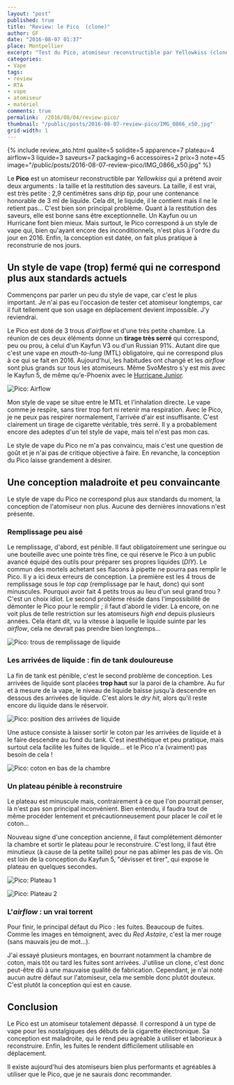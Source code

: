 ```yaml
---
layout: "post"
published: true
title: "Review: le Pico  (clone)"
author: GF
date: "2016-08-07 01:37"
place: Montpellier
excerpt: "Test du Pico, atomiseur reconstructible par Yellowkiss (clone). Le Pico est un atomiseur d'un autre temps ; il privilégie la restitution des saveurs mais son tirage est insuffisant. En outre, s'il est petit par la taille, il est grand par les fuites de liquide..."
categories:
- Vape
tags:
- review
- RTA
- vape
- atomiseur
- matériel
comments: true
permalink:  /2016/08/04/review-pico/
thumbnail: "/public/posts/2016-08-07-review-pico/IMG_0866_x50.jpg"
grid-width: 1
---
```


{% include review_ato.html qualite=5 solidite=5 apparence=7 plateau=4 airflow=3 liquide=3 saveurs=7 packaging=6 accessoires=2 prix=3 note=45 image="/public/posts/2016-08-07-review-pico/IMG_0866_x50.jpg" %}

Le **Pico** est un atomiseur reconstructible par _Yellowkiss_ qui <strikethrough>a</strikethrough> prétend avoir deux arguments : la taille et la restitution des saveurs. La taille, il est vrai, est très petite : 2,9 centimètres sans _drip tip_, pour une contenance honorable de 3 ml de liquide. Cela dit, le liquide, il le contient mais il ne le retient pas... C'est bien son principal problème. Quant à la restitution des saveurs, elle est bonne sans être exceptionnelle. Un Kayfun ou un Hurricane font bien mieux. Mais surtout, le Pico correspond à un style de vape qui, bien qu'ayant encore des inconditionnels, n'est plus à l'ordre du jour en 2016. Enfin, la conception est datée, on fait plus pratique à reconstrurie de nos jours.

## Un style de vape (trop) fermé qui ne correspond plus aux standards actuels

Commençons par parler un peu du style de vape, car c'est le plus important. Je n'ai pas eu l'occasion de tester cet atomiseur longtemps, car il fuit tellement que son usage en déplacement devient impossible. J'y reviendrai.

Le Pico est doté de 3 trous d'_airflow_ et d'une très petite chambre. La réunion de ces deux éléments donne un **tirage très serré** qui correspond, peu ou prou, à celui d'un Kayfun V3 ou d'un Russian 91%. Autant dire que c'est une vape en _mouth-to-lung_ (MTL) obligatoire, qui ne correspond plus à ce qui se fait en 2016. Aujourd'hui, les habitudes ont changé et les _airflow_ sont plus grands sur tous les atomiseurs. Même SvoMestro s'y est mis avec le Kayfun 5, de même qu'e-Phoenix avec le [Hurricane Junior](/2016/08/04/review-hurricane-junior/).

![Pico: Airflow](/public/posts/2016-08-07-review-pico/IMG_0860_x50.jpg)

Mon style de vape se situe entre le MTL et l'inhalation directe. Le vape comme je respire, sans tirer trop fort ni retenir ma respiration. Avec le Pico, je ne peux pas respirer normalement, l'arrivée d'air est insuffisante. C'est clairement un tirage de cigarette véritable, très serré. Il y a probablement encore des adeptes d'un tel style de vape, mais tel n'est pas mon cas.

Le style de vape du Pico ne m'a pas convaincu, mais c'est une question de goût et je n'ai pas de critique objective à faire. En revanche, la conception du Pico laisse grandement à désirer.

## Une conception maladroite et peu convaincante

Le style de vape du Pico ne correspond plus aux standards du moment, la conception de l'atomiseur non plus. Aucune des dernières innovations n'est présente.

### Remplissage peu aisé

Le remplissage, d'abord, est pénible. Il faut obligatoirement une seringue ou une bouteille avec une pointe très fine, ce qui réserve le Pico à un public avancé équipé des outils pour préparer ses propres liquides (_DIY_). Le commun des mortels achetant ses flacons à pipette ne pourra pas remplir le Pico. Il y a ici deux erreurs de conception. La première est les 4 trous de remplissage sous le _top cap_ (remplissage par le haut, donc) qui sont minuscules. Pourquoi avoir fait 4 petits trous au lieu d'un seul grand trou ? C'est un choix idiot. Le second problème réside dans l'impossibilité de démonter le Pico pour le remplir ; il faut d'abord le vider. Là encore, on ne voit plus de telle restriction sur les atomiseurs _high end_ depuis plusieurs années. Cela étant dit, vu la vitesse à laquelle le liquide suinte par les _airflow_, cela ne devrait pas prendre bien longtemps... 

![Pico: trous de remplissage de liquide](/public/posts/2016-08-07-review-pico/IMG_0859_x50.jpg)

### Les arrivées de liquide : fin de tank douloureuse

La fin de tank est pénible, c'est le second problème de conception. Les arrivées de liquide sont placées **trop haut** sur la paroi de la chambre. Au fur et à mesure de la vape, le niveau de liquide baisse jusqu'à descendre en dessous des arrivées de liquide. C'est alors le _dry hit_, alors qu'il reste encore du liquide dans le réservoir.

![Pico: position des arrivées de liquide](/public/posts/2016-08-07-review-pico/IMG_0865_x50.jpg)

Une astuce consiste à laisser sortir le coton par les arrivées de liquide et à le faire descendre au fond du tank. C'est inesthétique et peu pratique, mais surtout cela facilite les fuites de liquide... et le Pico n'a (vraiment) pas besoin de cela !

![Pico: coton en bas de la chambre](/public/posts/2016-08-07-review-pico/IMG_0861_x50.jpg)

### Un plateau pénible à reconstruire

Le plateau est minuscule mais, contrairement à ce que l'on pourrait penser, là n'est pas son principal inconvénient. Bien entendu, il faudra tout de même procéder lentement et précautionneusement pour placer le _coil_ et le coton...

Nouveau signe d'une conception ancienne, il faut complétement démonter la chambre et sortir le plateau pour le reconstruire. C'est long, il faut être minutieux (à cause de la petite taille) pour ne pas abimer les pas de vis. On est loin de la conception du Kayfun 5, "dévisser et tirer", qui expose le plateau en quelques secondes.

![Pico: Plateau 1](/public/posts/2016-08-07-review-pico/IMG_0862_x50.jpg)

![Pico: Plateau 2](/public/posts/2016-08-07-review-pico/IMG_0863_x50.jpg)

### L'_airflow_ : un vrai torrent

Pour finir, le principal défaut du Pico : les fuites. Beaucoup de fuites. Comme les images en témoignent, avec du _Red Astaire_, c'est la mer rouge (sans mauvais jeu de mot...).

J'ai essayé plusieurs montages, en bourrant notamment la chambre de coton, mais tôt ou tard les fuites sont arrivées. J'utilise un clone, c'est donc peut-être dû à une mauvaise qualité de fabrication. Cependant, je n'ai noté aucun autre défaut sur l'atomiseur, cela me semble donc plutôt douteux. C'est plutôt la conception qui est en cause.

## Conclusion

Le Pico est un atomiseur totalement dépassé. Il correspond à un type de vape pour les nostalgiques des débuts de la cigarette électronique. Sa conception est maladroite, qui le rend peu agréable à utiliser et laborieux à reconstruire. Enfin, les fuites le rendent difficilement utilisable en déplacement.

Il existe aujourd'hui des atomiseurs bien plus performants et agréables à utiliser que le Pico, que je ne saurais donc recommander.


